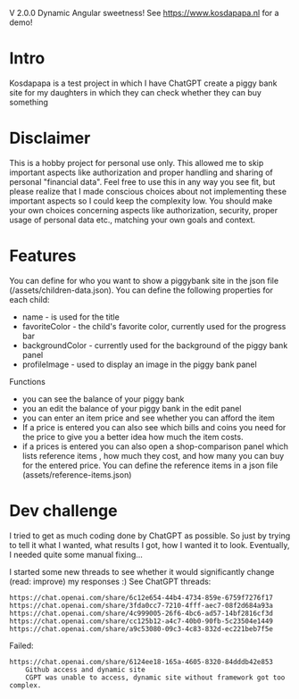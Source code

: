 V 2.0.0 Dynamic Angular sweetness!
See https://www.kosdapapa.nl for a demo!

# Intro 
Kosdapapa is a test project in which I have ChatGPT create a piggy bank site for my daughters in which they can check whether they can buy something

# Disclaimer
This is a hobby project  for personal use only. This allowed me to skip important aspects like authorization and proper handling and sharing of personal "financial data". Feel free to use this in any way you see fit, but please realize that I made conscious choices about not implementing these important aspects so I could keep the complexity low. You should make your own choices concerning aspects like authorization, security, proper usage of personal data etc., matching your own goals and context.

# Features

You can define for who you want to show a piggybank site in the json file (/assets/children-data.json). You can define the following properties for each child:
* name - is used for the title
* favoriteColor - the child's favorite color, currently used for the progress bar
* backgroundColor - currently used for the background of the piggy bank panel
* profileImage - used to display an image in the piggy bank panel

Functions
* you can see the balance of your piggy bank
* you an edit the balance of your piggy bank in the edit panel
* you can enter an item price and see whether you can afford the item
* If a price is entered you can also see which bills and coins you need for the price to give you a better idea how much the item costs.
* if a prices is entered you can also open a shop-comparison panel which lists reference items , how much they cost, and how many you can buy for the entered price. You can define the reference items in a json file (assets/reference-items.json)

# Dev challenge

I tried to get as much coding done by ChatGPT as possible. So just by trying to tell it what I wanted, what results I got, how I wanted it to look. Eventually, I needed quite some manual fixing...

I started some new threads to see whether it would significantly change (read: improve) my responses :) See ChatGPT threads:

    https://chat.openai.com/share/6c12e654-44b4-4734-859e-6759f7276f17
    https://chat.openai.com/share/3fda0cc7-7210-4fff-aec7-08f2d684a93a
    https://chat.openai.com/share/4c999005-26f6-4bc6-ad57-14bf2816cf3d
    https://chat.openai.com/share/cc125b12-a4c7-40b0-90fb-5c23504e1449
    https://chat.openai.com/share/a9c53080-09c3-4c83-832d-ec221beb7f5e 

Failed:

    https://chat.openai.com/share/6124ee18-165a-4605-8320-84dddb42e853
        Github access and dynamic site
        CGPT was unable to access, dynamic site without framework got too complex.
